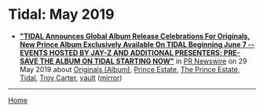 # Tidal: May 2019

 - [**"TIDAL Announces Global Album Release Celebrations For Originals, New Prince Album Exclusively Available On TIDAL Beginning June 7 -- EVENTS HOSTED BY JAY-Z AND ADDITIONAL PRESENTERS; PRE-SAVE THE ALBUM ON TIDAL STARTING NOW"**](https://www.prnewswire.com/news-releases/tidal-announces-global-album-release-celebrations-for-originals-new-prince-album-exclusively-available-on-tidal-beginning-june-7-300857155.html) in [PR Newswire](https://www.prnewswire.com/) on 29 May 2019 about [Originals (Album)](../../topics/album/originals/index.md), [Prince Estate](../../topics/prince-estate/index.md), [The Prince Estate](../../topics/the-prince-estate/index.md), [Tidal](../../topics/tidal/index.md), [Troy Carter](../../topics/troy-carter/index.md), [vault](../../topics/vault/index.md) ([mirror](https://web.archive.org/web/*/https://www.prnewswire.com/news-releases/tidal-announces-global-album-release-celebrations-for-originals-new-prince-album-exclusively-available-on-tidal-beginning-june-7-300857155.html))

----

[Home](./)
